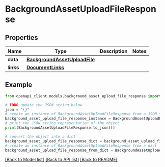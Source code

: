 # BackgroundAssetUploadFileResponse


## Properties

Name | Type | Description | Notes
------------ | ------------- | ------------- | -------------
**data** | [**BackgroundAssetUploadFile**](BackgroundAssetUploadFile.md) |  | 
**links** | [**DocumentLinks**](DocumentLinks.md) |  | 

## Example

```python
from openapi_client.models.background_asset_upload_file_response import BackgroundAssetUploadFileResponse

# TODO update the JSON string below
json = "{}"
# create an instance of BackgroundAssetUploadFileResponse from a JSON string
background_asset_upload_file_response_instance = BackgroundAssetUploadFileResponse.from_json(json)
# print the JSON string representation of the object
print(BackgroundAssetUploadFileResponse.to_json())

# convert the object into a dict
background_asset_upload_file_response_dict = background_asset_upload_file_response_instance.to_dict()
# create an instance of BackgroundAssetUploadFileResponse from a dict
background_asset_upload_file_response_from_dict = BackgroundAssetUploadFileResponse.from_dict(background_asset_upload_file_response_dict)
```
[[Back to Model list]](../README.md#documentation-for-models) [[Back to API list]](../README.md#documentation-for-api-endpoints) [[Back to README]](../README.md)


